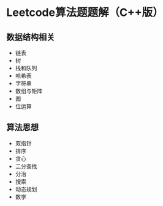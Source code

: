 # Leetcode算法题题解（C++版）



## 数据结构相关

- 链表
- 树
- 栈和队列
- 哈希表
- 字符串
- 数组与矩阵
- 图
- 位运算



## 算法思想

- 双指针
- 排序
- 贪心
- 二分查找
- 分治
- 搜索
- 动态规划
- 数学